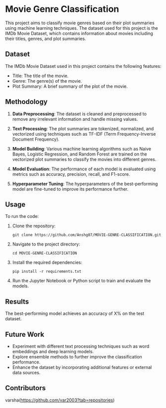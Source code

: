# Movie Genre Classification

This project aims to classify movie genres based on their plot summaries using machine learning techniques. The dataset used for this project is the IMDb Movie Dataset, which contains information about movies including their titles, genres, and plot summaries.

## Dataset

The IMDb Movie Dataset used in this project contains the following features:

- Title: The title of the movie.
- Genre: The genre(s) of the movie.
- Plot Summary: A brief summary of the plot of the movie.

## Methodology

1. **Data Preprocessing**: The dataset is cleaned and preprocessed to remove any irrelevant information and handle missing values.

2. **Text Processing**: The plot summaries are tokenized, normalized, and vectorized using techniques such as TF-IDF (Term Frequency-Inverse Document Frequency).

3. **Model Building**: Various machine learning algorithms such as Naive Bayes, Logistic Regression, and Random Forest are trained on the vectorized plot summaries to classify the movies into different genres.

4. **Model Evaluation**: The performance of each model is evaluated using metrics such as accuracy, precision, recall, and F1-score.

5. **Hyperparameter Tuning**: The hyperparameters of the best-performing model are fine-tuned to improve its performance further.

## Usage

To run the code:

1. Clone the repository:
   ```
   git clone https://github.com/Anshg07/MOVIE-GENRE-CLASSIFICATION.git
   ```

2. Navigate to the project directory:
   ```
   cd MOVIE-GENRE-CLASSIFICATION
   ```

3. Install the required dependencies:
   ```
   pip install -r requirements.txt
   ```

4. Run the Jupyter Notebook or Python script to train and evaluate the models.

## Results

The best-performing model achieves an accuracy of X% on the test dataset.

## Future Work

- Experiment with different text processing techniques such as word embeddings and deep learning models.
- Explore ensemble methods to further improve the classification performance.
- Enhance the dataset by incorporating additional features or external data sources.

## Contributors

varsha(https://github.com/var2003?tab=repositories)